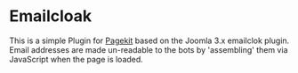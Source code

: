 #  Emailcloak
This is a simple Plugin for <a href="https://pagekit.com">Pagekit</a> based on the Joomla 3.x emailclok plugin.
Email addresses are made un-readable to the bots by 'assembling' them via JavaScript when the page is loaded.
